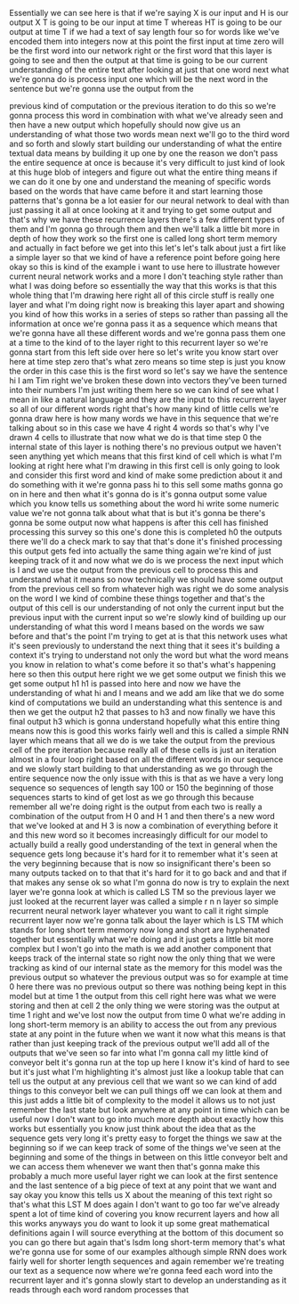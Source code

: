 Essentially we can see here is that if we're saying X is our input and H is our output X T is going to be our input at time T whereas HT is going to be our output at time T if we had a text of say length four so for words like we've encoded them into integers now at this point the first input at time zero will be the first word into our network right or the first word that this layer is going to see and then the output at that time is going to be our current understanding of the entire text after looking at just that one word next what we're gonna do is process input one which will be the next word in the sentence but we're gonna use the output from the 

previous kind of computation or the previous iteration to do this so we're gonna process this word in combination with what we've already seen and then have a new output which hopefully should now give us an understanding of what those two words mean next we'll go to the third word and so forth and slowly start building our understanding of what the entire textual data means by building it up one by one the reason we don't pass the entire sequence at once is because it's very difficult to just kind of look at this huge blob of integers and figure out what the entire thing means if we can do it one by one and understand the meaning of specific words based on the words that have came before it and start learning those patterns that's gonna be a lot easier for our neural network to deal with than just passing it all at once looking at it and trying to get some output and that's why we have these recurrence layers there's a few different types of them and I'm gonna go through them and then we'll talk a little bit more in depth of how they work so the first one is called long short term memory and actually in fact before we get into this let's let's talk about just a firt like a simple layer so that we kind of have a reference point before going here okay so this is kind of the example i want to use here to illustrate however current neural network works and a more I don't teaching style rather than what I was doing before so essentially the way that this works is that this whole thing that I'm drawing here right all of this circle stuff is really one layer and what I'm doing right now is breaking this layer apart and showing you kind of how this works in a series of steps so rather than passing all the information at once we're gonna pass it as a sequence which means that we're gonna have all these different words and we're gonna pass them one at a time to the kind of to the layer right to this recurrent layer so we're gonna start from this left side over here so let's write you know start over here at time step zero that's what zero means so time step is just you know the order in this case this is the first word so let's say we have the sentence hi I am Tim right we've broken these down into vectors they've been turned into their numbers I'm just writing them here so we can kind of see what I mean in like a natural language and they are the input to this recurrent layer so all of our different words right that's how many kind of little cells we're gonna draw here is how many words we have in this sequence that we're talking about so in this case we have 4 right 4 words so that's why I've drawn 4 cells to illustrate that now what we do is that time step 0 the internal state of this layer is nothing there's no previous output we haven't seen anything yet which means that this first kind of cell which is what I'm looking at right here what I'm drawing in this first cell is only going to look and consider this first word and kind of make some prediction about it and do something with it we're gonna pass hi to this sell some maths gonna go on in here and then what it's gonna do is it's gonna output some value which you know tells us something about the word hi write some numeric value we're not gonna talk about what that is but it's gonna be there's gonna be some output now what happens is after this cell has finished processing this survey so this one's done this is completed h0 the outputs there we'll do a check mark to say that that's done it's finished processing this output gets fed into actually the same thing again we're kind of just keeping track of it and now what we do is we process the next input which is I and we use the output from the previous cell to process this and understand what it means so now technically we should have some output from the previous cell so from whatever high was right we do some analysis on the word I we kind of combine these things together and that's the output of this cell is our understanding of not only the current input but the previous input with the current input so we're slowly kind of building up our understanding of what this word I means based on the words we saw before and that's the point I'm trying to get at is that this network uses what it's seen previously to understand the next thing that it sees it's building a context it's trying to understand not only the word but what the word means you know in relation to what's come before it so that's what's happening here so then this output here right we we get some output we finish this we get some output h1 h1 is passed into here and now we have the understanding of what hi and I means and we add am like that we do some kind of computations we build an understanding what this sentence is and then we get the output h2 that passes to h3 and now finally we have this final output h3 which is gonna understand hopefully what this entire thing means now this is good this works fairly well and this is called a simple RNN layer which means that all we do is we take the output from the previous cell of the pre iteration because really all of these cells is just an iteration almost in a four loop right based on all the different words in our sequence and we slowly start building to that understanding as we go through the entire sequence now the only issue with this is that as we have a very long sequence so sequences of length say 100 or 150 the beginning of those sequences starts to kind of get lost as we go through this because remember all we're doing right is the output from each two is really a combination of the output from H 0 and H 1 and then there's a new word that we've looked at and H 3 is now a combination of everything before it and this new word so it becomes increasingly difficult for our model to actually build a really good understanding of the text in general when the sequence gets long because it's hard for it to remember what it's seen at the very beginning because that is now so insignificant there's been so many outputs tacked on to that that it's hard for it to go back and and that if that makes any sense ok so what I'm gonna do now is try to explain the next layer we're gonna look at which is called LS TM so the previous layer we just looked at the recurrent layer was called a simple r n n layer so simple recurrent neural network layer whatever you want to call it right simple recurrent layer now we're gonna talk about the layer which is LS TM which stands for long short term memory now long and short are hyphenated together but essentially what we're doing and it just gets a little bit more complex but I won't go into the math is we add another component that keeps track of the internal state so right now the only thing that we were tracking as kind of our internal state as the memory for this model was the previous output so whatever the previous output was so for example at time 0 here there was no previous output so there was nothing being kept in this model but at time 1 the output from this cell right here was what we were storing and then at cell 2 the only thing we were storing was the output at time 1 right and we've lost now the output from time 0 what we're adding in long short-term memory is an ability to access the out from any previous state at any point in the future when we want it now what this means is that rather than just keeping track of the previous output we'll add all of the outputs that we've seen so far into what I'm gonna call my little kind of conveyor belt it's gonna run at the top up here I know it's kind of hard to see but it's just what I'm highlighting it's almost just like a lookup table that can tell us the output at any previous cell that we want so we can kind of add things to this conveyor belt we can pull things off we can look at them and this just adds a little bit of complexity to the model it allows us to not just remember the last state but look anywhere at any point in time which can be useful now I don't want to go into much more depth about exactly how this works but essentially you know just think about the idea that as the sequence gets very long it's pretty easy to forget the things we saw at the beginning so if we can keep track of some of the things we've seen at the beginning and some of the things in between on this little conveyor belt and we can access them whenever we want then that's gonna make this probably a much more useful layer right we can look at the first sentence and the last sentence of a big piece of text at any point that we want and say okay you know this tells us X about the meaning of this text right so that's what this LST M does again I don't want to go too far we've already spent a lot of time kind of covering you know recurrent layers and how all this works anyways you do want to look it up some great mathematical definitions again I will source everything at the bottom of this document so you can go there but again that's lsdm long short-term memory that's what we're gonna use for some of our examples although simple RNN does work fairly well for shorter length sequences and again remember we're treating our text as a sequence now where we're gonna feed each word into the recurrent layer and it's gonna slowly start to develop an understanding as it reads through each word random processes that
